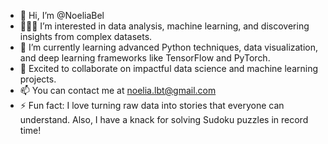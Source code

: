 - 👋 Hi, I’m @NoeliaBel
- 👩🏻‍💻 I’m interested in data analysis, machine learning, and discovering insights from complex datasets.
- 🌱 I’m currently learning advanced Python techniques, data visualization, and deep learning frameworks like TensorFlow and PyTorch.
- 💞️ Excited to collaborate on impactful data science and machine learning projects.
- 📫 You can contact me at noelia.lbt@gmail.com
- ⚡ Fun fact: I love turning raw data into stories that everyone can understand. Also, I have a knack for solving Sudoku puzzles in record time!

<!---
NoeliaBel/NoeliaBel is a ✨ special ✨ repository because its `README.md` (this file) appears on your GitHub profile.
You can click the Preview link to take a look at your changes.
--->
